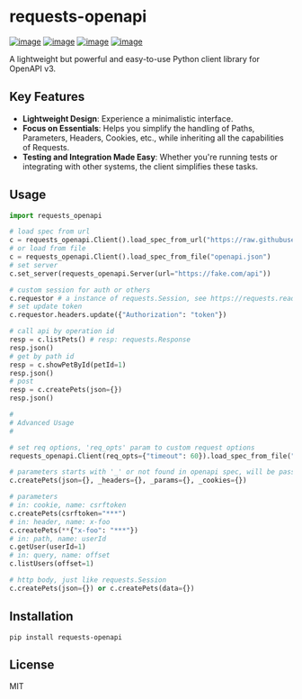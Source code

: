 # requests-openapi

[![image](https://img.shields.io/pypi/v/requests-openapi.svg)](https://pypi.org/project/requests-openapi/)
[![image](https://img.shields.io/pypi/l/requests-openapi.svg)](https://pypi.org/project/requests-openapi/)
[![image](https://img.shields.io/pypi/pyversions/requests-openapi.svg)](https://pypi.org/project/requests-openapi/)
[![image](https://raw.githubusercontent.com/wy-z/requests-openapi/wy_develop/tests/coverage-badge.svg)](https://github.com/wy-z/requests-openapi)

A lightweight but powerful and easy-to-use Python client library for OpenAPI v3.

## Key Features

- **Lightweight Design**: Experience a minimalistic interface.
- **Focus on Essentials**: Helps you simplify the handling of Paths, Parameters, Headers, Cookies, etc., while inheriting all the capabilities of Requests.
- **Testing and Integration Made Easy**: Whether you're running tests or integrating with other systems, the client simplifies these tasks.

## Usage

```python
import requests_openapi

# load spec from url
c = requests_openapi.Client().load_spec_from_url("https://raw.githubusercontent.com/OAI/OpenAPI-Specification/master/examples/v3.0/petstore.yaml")
# or load from file
c = requests_openapi.Client().load_spec_from_file("openapi.json")
# set server
c.set_server(requests_openapi.Server(url="https://fake.com/api"))

# custom session for auth or others
c.requestor # a instance of requests.Session, see https://requests.readthedocs.io/en/latest/user/advanced/#session-objects
# set update token
c.requestor.headers.update({"Authorization": "token"})

# call api by operation id
resp = c.listPets() # resp: requests.Response
resp.json()
# get by path id
resp = c.showPetById(petId=1)
resp.json()
# post
resp = c.createPets(json={})
resp.json()

#
# Advanced Usage
#

# set req options, 'req_opts' param to custom request options
requests_openapi.Client(req_opts={"timeout": 60}).load_spec_from_file("xx")

# parameters starts with '_' or not found in openapi spec, will be passed through to the requesting
c.createPets(json={}, _headers={}, _params={}, _cookies={})

# parameters
# in: cookie, name: csrftoken
c.createPets(csrftoken="***")
# in: header, name: x-foo
c.createPets(**{"x-foo": "***"})
# in: path, name: userId
c.getUser(userId=1)
# in: query, name: offset
c.listUsers(offset=1)

# http body, just like requests.Session
c.createPets(json={}) or c.createPets(data={})
```

## Installation

```
pip install requests-openapi
```

## License

MIT
